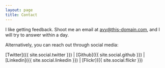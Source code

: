 ```yaml
---
layout: page
title: Contact
---
```


I like getting feedback. Shoot me an email at avy@this-domain.com, and I will try to answer within a day.

Alternatively, you can reach out through social media:

[Twitter]({{ site.social.twitter }}) |
[Github]({{ site.social.github }}) |
[Linkedin]({{ site.social.linkedin }}) |
[Flickr]({{ site.social.flickr }})